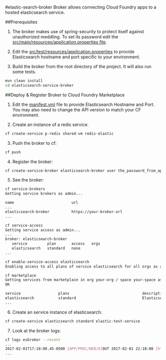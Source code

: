 #elastic-search-broker
Broker allows connecting Cloud Foundry apps to a hosted elasticsearch service. 

##Prerequisites
1. The broker makes use of spring-security to protect itself against unauthorized meddling. To set its password edit the [src/main/resources/application.properties file](src/main/resources/application.properties).

2. Edit the [src/test/resources/application.properties](src/test/resources/application.properties) to provide Elasticsearch hostname and port specific to your environment. 

3. Build the broker from the root directory of the project. It will also run some tests.
  ```bash
  mvn clean install
  cd elasticsearch-service-broker
  ```

##Deploy & Register Broker to Cloud Foundry Marketplace

1. Edit the [manifest.yml](manifest.yml) file to provide Elasticsearch Hostname and Port. You may also need to change the API version to match your CF environment. 

2. Create an instance of a redis service.
 
  ```bash
  cf create-service p-redis shared-vm redis-elastic
  ```

3. Push the broker to cf:
  
  ```bash
  cf push
  ```
4. Register the broker:
  
  ```bash
  cf create-service-broker elasticsearch-broker user the_password_from_application_properties https://<uri.of.your.broker.app>
  ```
5. See the broker:
  
  ```bash
  cf service-brokers
  Getting service brokers as admin...
  
  name                          url
  ...
  elasticsearch-broker          https://your-broker-url
  ...
  
  cf service-access
  Getting service access as admin...
  ...
  broker: elasticsearch-broker
     service         plan       access   orgs
     elasticsearch   standard   none
  ...

  cf enable-service-access elasticsearch
  Enabling access to all plans of service elasticsearch for all orgs as admin...

  cf marketplace
  Getting services from marketplace in org your-org / space your-space as you...
  OK
  
  service                 plans                                 description
  elasticsearch           standard                              Elasticsearch service for PCF
  ...
  ```
6. Create an service instance of elasticsearch:
  
  ```bash
  cf create-service elasticsearch standard elastic-test-service
  ```
7. Look at the broker logs:
  
  ```bash
  cf logs esbroker --recent
  ...
  2017-02-01T17:18:00.45-0500 [APP/PROC/WEB/0]OUT 2017-02-01 22:18:00 [http-nio-8080-exec-6] INFO  i.p.e.s.service.InstanceService - creating service instance: caa32964-e75d-4bfb-b78d-28456a40c524 service definition: p-elastic
  ...
